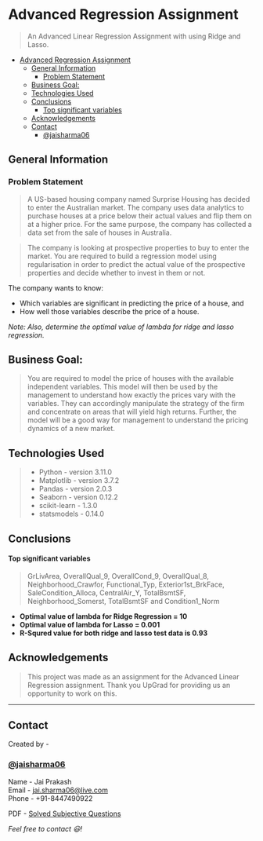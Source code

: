 # Advanced Regression Assignment
> An Advanced Linear Regression Assignment with using Ridge and Lasso.


- [Advanced Regression Assignment](#advanced-regression-assignment)
  - [General Information](#general-information)
    - [Problem Statement](#problem-statement)
  - [Business Goal:](#business-goal)
  - [Technologies Used](#technologies-used)
  - [Conclusions](#conclusions)
      - [Top significant variables](#top-significant-variables)
  - [Acknowledgements](#acknowledgements)
  - [Contact](#contact)
    - [@jaisharma06](#jaisharma06)

## General Information
### Problem Statement
>A US-based housing company named Surprise Housing has decided to enter the Australian market. The company uses data analytics to purchase houses at a price below their actual values and flip them on at a higher price. For the same purpose, the company has collected a data set from the sale of houses in Australia.

>The company is looking at prospective properties to buy to enter the market. You are required to build a regression model using regularisation in order to predict the actual value of the prospective properties and decide whether to invest in them or not.

The company wants to know:
- Which variables are significant in predicting the price of a house, and
- How well those variables describe the price of a house.

*Note: Also, determine the optimal value of lambda for ridge and lasso regression.*
## Business Goal:
>You are required to model the price of houses with the available independent variables. This model will then be used by the management to understand how exactly the prices vary with the variables. They can accordingly manipulate the strategy of the firm and concentrate on areas that will yield high returns. Further, the model will be a good way for management to understand the pricing dynamics of a new market.

## Technologies Used
>- Python - version 3.11.0
>- Matplotlib - version 3.7.2
>- Pandas - version 2.0.3
>- Seaborn - version 0.12.2
>- scikit-learn - 1.3.0
>- statsmodels - 0.14.0

## Conclusions
#### Top significant variables 
>GrLivArea, OverallQual_9, OverallCond_9, OverallQual_8, Neighborhood_Crawfor, Functional_Typ, Exterior1st_BrkFace, SaleCondition_Alloca, CentralAir_Y, TotalBsmtSF, Neighborhood_Somerst, TotalBsmtSF and Condition1_Norm

- **Optimal value of lambda for Ridge Regression = 10**
- **Optimal value of lambda for Lasso = 0.001**
- **R-Squred value for both ridge and lasso test data is 0.93**

## Acknowledgements
>This project was made as an assignment for the Advanced Linear Regression assignment. Thank you UpGrad for providing us an opportunity to work on this.
___
## Contact
Created by -
### [@jaisharma06](https://github.com/jaisharma06)</br>
Name - Jai Prakash</br>
Email - [jai.sharma06@live.com](mailto:jai.sharma06@live.com)</br>
Phone - +91-8447490922

PDF - [Solved Subjective Questions](https://github.com/jaisharma06/AdvancedRegressionAssignment/blob/main/advanced_regression_subjection_questions_solved.pdf)

*Feel free to contact :smiley:!*
